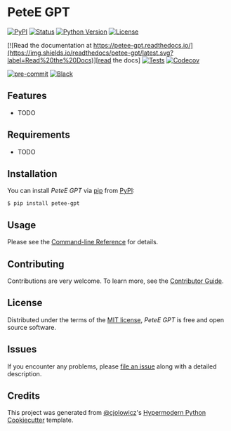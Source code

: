 # PeteE GPT

[![PyPI](https://img.shields.io/pypi/v/petee-gpt.svg)][pypi_]
[![Status](https://img.shields.io/pypi/status/petee-gpt.svg)][status]
[![Python Version](https://img.shields.io/pypi/pyversions/petee-gpt)][python version]
[![License](https://img.shields.io/pypi/l/petee-gpt)][license]

[![Read the documentation at https://petee-gpt.readthedocs.io/](https://img.shields.io/readthedocs/petee-gpt/latest.svg?label=Read%20the%20Docs)][read the docs]
[![Tests](https://github.com/petee/petee-gpt/workflows/Tests/badge.svg)][tests]
[![Codecov](https://codecov.io/gh/petee/petee-gpt/branch/main/graph/badge.svg)][codecov]

[![pre-commit](https://img.shields.io/badge/pre--commit-enabled-brightgreen?logo=pre-commit&logoColor=white)][pre-commit]
[![Black](https://img.shields.io/badge/code%20style-black-000000.svg)][black]

[pypi_]: https://pypi.org/project/petee-gpt/
[status]: https://pypi.org/project/petee-gpt/
[python version]: https://pypi.org/project/petee-gpt
[read the docs]: https://petee-gpt.readthedocs.io/
[tests]: https://github.com/petee/petee-gpt/actions?workflow=Tests
[codecov]: https://app.codecov.io/gh/petee/petee-gpt
[pre-commit]: https://github.com/pre-commit/pre-commit
[black]: https://github.com/psf/black

## Features

- TODO

## Requirements

- TODO

## Installation

You can install _PeteE GPT_ via [pip] from [PyPI]:

```console
$ pip install petee-gpt
```

## Usage

Please see the [Command-line Reference] for details.

## Contributing

Contributions are very welcome.
To learn more, see the [Contributor Guide].

## License

Distributed under the terms of the [MIT license][license],
_PeteE GPT_ is free and open source software.

## Issues

If you encounter any problems,
please [file an issue] along with a detailed description.

## Credits

This project was generated from [@cjolowicz]'s [Hypermodern Python Cookiecutter] template.

[@cjolowicz]: https://github.com/cjolowicz
[pypi]: https://pypi.org/
[hypermodern python cookiecutter]: https://github.com/cjolowicz/cookiecutter-hypermodern-python
[file an issue]: https://github.com/petee/petee-gpt/issues
[pip]: https://pip.pypa.io/

<!-- github-only -->

[license]: https://github.com/petee/petee-gpt/blob/main/LICENSE
[contributor guide]: https://github.com/petee/petee-gpt/blob/main/CONTRIBUTING.md
[command-line reference]: https://petee-gpt.readthedocs.io/en/latest/usage.html

